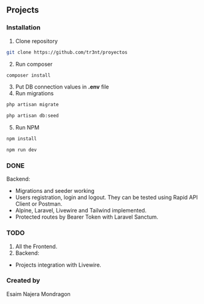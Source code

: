 ## Projects

### Installation

1. Clone repository
```bash
git clone https://github.com/tr3nt/proyectos
```
2. Run composer
```bash
composer install
```
3. Put DB connection values in **.env** file
4. Run migrations
```bash
php artisan migrate
```
```bash
php artisan db:seed
```
5. Run NPM
```bash
npm install
```
```bash
npm run dev
```

### DONE
Backend:
- Migrations and seeder working
- Users registration, login and logout. They can be tested using Rapid API Client or Postman.
- Alpine, Laravel, Livewire and Tailwind implemented.
- Protected routes by Bearer Token with Laravel Sanctum.

### TODO
1. All the Frontend.
2. Backend:
- Projects integration with Livewire.

### Created by
Esaim Najera Mondragon